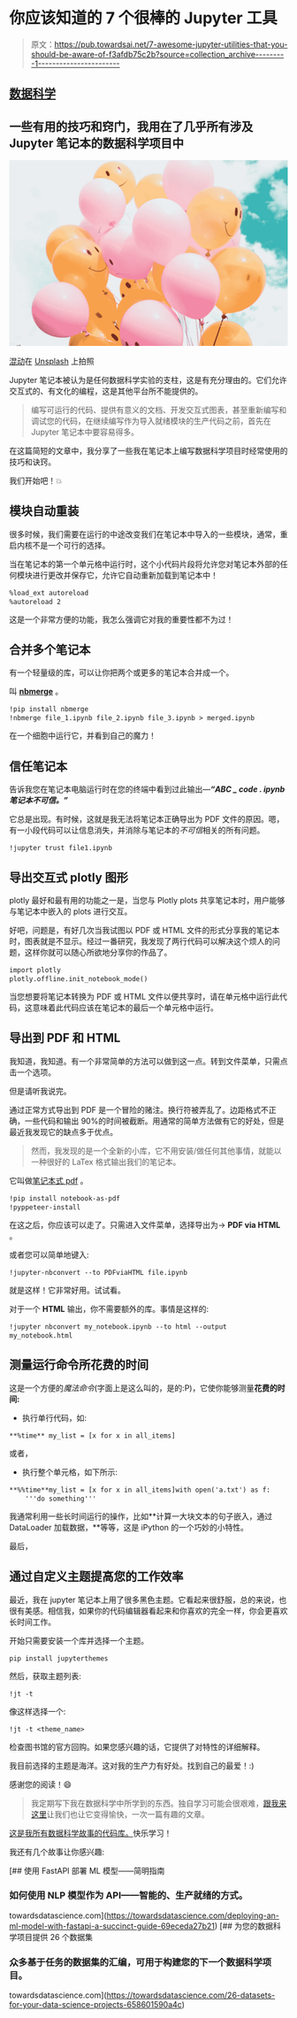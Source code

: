 # 你应该知道的 7 个很棒的 Jupyter 工具

> 原文：<https://pub.towardsai.net/7-awesome-jupyter-utilities-that-you-should-be-aware-of-f3afdb75c2b?source=collection_archive---------1----------------------->

## [数据科学](https://towardsai.net/p/category/data-science)

## 一些有用的技巧和窍门，我用在了几乎所有涉及 Jupyter 笔记本的数据科学项目中

![](img/03bff18b797bef40210c153aa5a1223a.png)

[混动](https://unsplash.com/@artbyhybrid?utm_source=medium&utm_medium=referral)在 [Unsplash](https://unsplash.com?utm_source=medium&utm_medium=referral) 上拍照

Jupyter 笔记本被认为是任何数据科学实验的支柱，这是有充分理由的。它们允许交互式的、有文化的编程，这是其他平台所不能提供的。

> 编写可运行的代码、提供有意义的文档、开发交互式图表，甚至重新编写和调试您的代码，在继续编写作为导入就绪模块的生产代码之前，首先在 Jupyter 笔记本中要容易得多。

在这篇简短的文章中，我分享了一些我在笔记本上编写数据科学项目时经常使用的技巧和诀窍。

我们开始吧！💥

## 模块自动重装

很多时候，我们需要在运行的中途改变我们在笔记本中导入的一些模块，通常，重启内核不是一个可行的选择。

当在笔记本的第一个单元格中运行时，这个小代码片段将允许您对笔记本外部的任何模块进行更改并保存它，允许它自动重新加载到笔记本中！

```
%load_ext autoreload 
%autoreload 2
```

这是一个非常方便的功能，我怎么强调它对我的重要性都不为过！

## 合并多个笔记本

有一个轻量级的库，可以让你把两个或更多的笔记本合并成一个。

叫 [**nbmerge**](https://pypi.org/project/nbmerge/) 。

```
!pip install nbmerge 
!nbmerge file_1.ipynb file_2.ipynb file_3.ipynb > merged.ipynb
```

在一个细胞中运行它，并看到自己的魔力！

## 信任笔记本

告诉我您在笔记本电脑运行时在您的终端中看到过此输出—***“ABC _ code . ipynb 笔记本不可信。”***

它总是出现。有时候，这就是我无法将笔记本正确导出为 PDF 文件的原因。嗯，有一小段代码可以让信息消失，并消除与笔记本的*不可信*相关的所有问题。

```
!jupyter trust file1.ipynb
```

## 导出交互式 plotly 图形

plotly 最好和最有用的功能之一是，当您与 Plotly plots 共享笔记本时，用户能够与笔记本中嵌入的 plots 进行交互。

好吧，问题是，有好几次当我试图以 PDF 或 HTML 文件的形式分享我的笔记本时，图表就是不显示。经过一番研究，我发现了两行代码可以解决这个烦人的问题，这样你就可以随心所欲地分享你的作品了。

```
import plotly 
plotly.offline.init_notebook_mode()
```

当您想要将笔记本转换为 PDF 或 HTML 文件以便共享时，请在单元格中运行此代码，这意味着此代码应该在笔记本的最后一个单元格中运行。

## 导出到 PDF 和 HTML

我知道，我知道。有一个非常简单的方法可以做到这一点。转到文件菜单，只需点击一个选项。

但是请听我说完。

通过正常方式导出到 PDF 是一个冒险的赌注。换行符被弄乱了。边距格式不正确，一些代码和输出 90%的时间被截断。用通常的简单方法做有它的好处，但是最近我发现它的缺点多于优点。

> 然而，我发现的是一个全新的小库，它不用安装/做任何其他事情，就能以一种很好的 LaTex 格式输出我们的笔记本。

它叫做[笔记本式 pdf](https://pypi.org/project/notebook-as-pdf/) 。

```
!pip install notebook-as-pdf
!pyppeteer-install
```

在这之后，你应该可以走了。只需进入文件菜单，选择导出为→ **PDF via HTML** 。

或者您可以简单地键入:

```
!jupyter-nbconvert --to PDFviaHTML file.ipynb
```

就是这样！它非常好用。试试看。

对于一个 **HTML** 输出，你不需要额外的库。事情是这样的:

```
!jupyter nbconvert my_notebook.ipynb --to html --output my_notebook.html
```

## 测量运行命令所花费的时间

这是一个方便的*魔法命令*(字面上是这么叫的，是的:P)，它使你能够测量**花费的时间:**

*   执行单行代码，如:

```
**%time** my_list = [x for x in all_items]
```

或者，

*   执行整个单元格，如下所示:

```
**%%time**my_list = [x for x in all_items]with open('a.txt') as f:
    '''do something'''
```

我通常利用一些长时间运行的操作，比如**计算一大块文本的句子嵌入，通过 DataLoader 加载数据，**等等，这是 iPython 的一个巧妙的小特性。

最后，

## 通过自定义主题提高您的工作效率

最近，我在 jupyter 笔记本上用了很多黑色主题。它看起来很舒服，总的来说，也很有美感。相信我，如果你的代码编辑器看起来和你喜欢的完全一样，你会更喜欢长时间工作。

开始只需要安装一个库并选择一个主题。

```
pip install jupyterthemes
```

然后，获取主题列表:

```
!jt -t
```

像这样选择一个:

```
!jt -t <theme_name>
```

检查图书馆的官方回购。如果您感兴趣的话，它提供了对特性的详细解释。

我目前选择的主题是海洋。这对我的生产力有好处。找到自己的最爱！:)

感谢您的阅读！😄

> 我定期写下我在数据科学中所学到的东西。独自学习可能会很艰难，[跟我来这里](https://medium.com/@ipom)让我们也让它变得愉快，一次一篇有趣的文章。

[这是我所有数据科学故事的代码库。](https://github.com/yashprakash13/data-another-day)快乐学习！

我还有几个故事让你感兴趣:

[](https://towardsdatascience.com/deploying-an-ml-model-with-fastapi-a-succinct-guide-69eceda27b21) [## 使用 FastAPI 部署 ML 模型——简明指南

### 如何使用 NLP 模型作为 API——智能的、生产就绪的方式。

towardsdatascience.com](https://towardsdatascience.com/deploying-an-ml-model-with-fastapi-a-succinct-guide-69eceda27b21) [](https://towardsdatascience.com/26-datasets-for-your-data-science-projects-658601590a4c) [## 为您的数据科学项目提供 26 个数据集

### 众多基于任务的数据集的汇编，可用于构建您的下一个数据科学项目。

towardsdatascience.com](https://towardsdatascience.com/26-datasets-for-your-data-science-projects-658601590a4c)